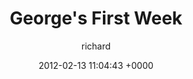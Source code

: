 ---
blog: photos
date: 2012-02-13 11:04:43 +0000
title: "George's First Week"
author: richard
permalink: /george/2012/02/george-first-week/
---